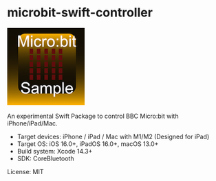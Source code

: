 # microbit-swift-controller

![AppIcon](assets/appIcon180.png)

An experimental Swift Package to control BBC Micro:bit with iPhone/iPad/Mac.

- Target devices: iPhone / iPad / Mac with M1/M2 (Designed for iPad)
- Target OS: iOS 16.0+, iPadOS 16.0+, macOS 13.0+
- Build system: Xcode 14.3+
- SDK: CoreBluetooth

License: MIT
